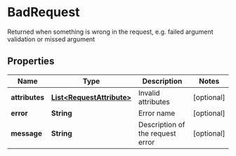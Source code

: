 

# BadRequest

Returned when something is wrong in the request, e.g. failed argument validation or missed argument

## Properties

| Name | Type | Description | Notes |
|------------ | ------------- | ------------- | -------------|
|**attributes** | [**List&lt;RequestAttribute&gt;**](RequestAttribute.md) | Invalid attributes |  [optional] |
|**error** | **String** | Error name |  [optional] |
|**message** | **String** | Description of the request error |  [optional] |



